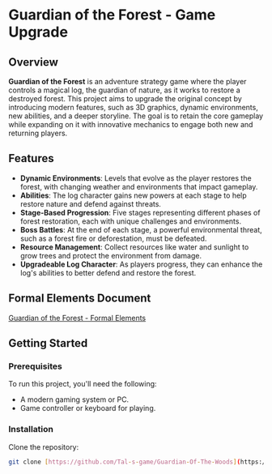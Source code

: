 # Guardian of the Forest - Game Upgrade

## Overview
**Guardian of the Forest** is an adventure strategy game where the player controls a magical log, the guardian of nature, as it works to restore a destroyed forest. This project aims to upgrade the original concept by introducing modern features, such as 3D graphics, dynamic environments, new abilities, and a deeper storyline. The goal is to retain the core gameplay while expanding on it with innovative mechanics to engage both new and returning players.

## Features
- **Dynamic Environments**: Levels that evolve as the player restores the forest, with changing weather and environments that impact gameplay.
- **Abilities**: The log character gains new powers at each stage to help restore nature and defend against threats.
- **Stage-Based Progression**: Five stages representing different phases of forest restoration, each with unique challenges and environments.
- **Boss Battles**: At the end of each stage, a powerful environmental threat, such as a forest fire or deforestation, must be defeated.
- **Resource Management**: Collect resources like water and sunlight to grow trees and protect the environment from damage.
- **Upgradeable Log Character**: As players progress, they can enhance the log's abilities to better defend and restore the forest.

## Formal Elements Document
[Guardian of the Forest - Formal Elements](https://github.com/YourRepository/Guardian-of-the-Forest---remake/blob/main/formal-elements.md)

## Getting Started

### Prerequisites
To run this project, you'll need the following:
- A modern gaming system or PC.
- Game controller or keyboard for playing.
  
### Installation
Clone the repository:
```bash
git clone [https://github.com/Tal-s-game/Guardian-Of-The-Woods](https://github.com/Tal-s-game/Guardian-Of-The-Woods.git)
